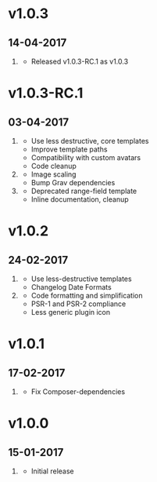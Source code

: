 # v1.0.3
## 14-04-2017

1. [](#improved)
    * Released v1.0.3-RC.1 as v1.0.3

# v1.0.3-RC.1
## 03-04-2017

1. [](#improved)
    * Use less destructive, core templates
    * Improve template paths
    * Compatibility with custom avatars
    * Code cleanup
2. [](#bugfix)
    * Image scaling
    * Bump Grav dependencies
3. [](#new)
    * Deprecated range-field template
    * Inline documentation, cleanup

# v1.0.2
## 24-02-2017

1. [](#bugfix)
    * Use less-destructive templates
    * Changelog Date Formats
2. [](#improved)
    * Code formatting and simplification
    * PSR-1 and PSR-2 compliance
    * Less generic plugin icon

# v1.0.1
## 17-02-2017

1. [](#bugfix)
    * Fix Composer-dependencies

# v1.0.0
## 15-01-2017

1. [](#new)
    * Initial release